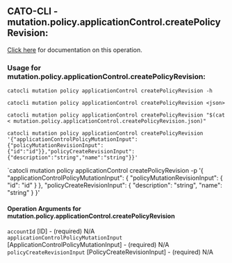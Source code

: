 
## CATO-CLI - mutation.policy.applicationControl.createPolicyRevision:
[Click here](https://api.catonetworks.com/documentation/#mutation-mutation.policy.applicationControl.createPolicyRevision) for documentation on this operation.

### Usage for mutation.policy.applicationControl.createPolicyRevision:

`catocli mutation policy applicationControl createPolicyRevision -h`

`catocli mutation policy applicationControl createPolicyRevision <json>`

`catocli mutation policy applicationControl createPolicyRevision "$(cat < mutation.policy.applicationControl.createPolicyRevision.json)"`

`catocli mutation policy applicationControl createPolicyRevision '{"applicationControlPolicyMutationInput":{"policyMutationRevisionInput":{"id":"id"}},"policyCreateRevisionInput":{"description":"string","name":"string"}}'`

`catocli mutation policy applicationControl createPolicyRevision -p '{
    "applicationControlPolicyMutationInput": {
        "policyMutationRevisionInput": {
            "id": "id"
        }
    },
    "policyCreateRevisionInput": {
        "description": "string",
        "name": "string"
    }
}'


#### Operation Arguments for mutation.policy.applicationControl.createPolicyRevision ####

`accountId` [ID] - (required) N/A    
`applicationControlPolicyMutationInput` [ApplicationControlPolicyMutationInput] - (required) N/A    
`policyCreateRevisionInput` [PolicyCreateRevisionInput] - (required) N/A    
